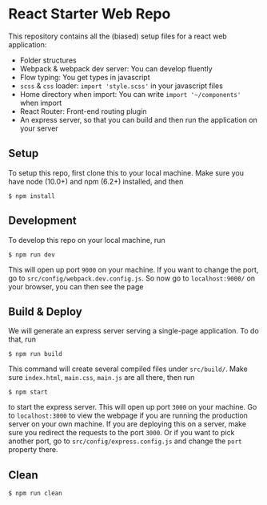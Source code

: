 # React Starter Web Repo

This repository contains all the (biased) setup files for a react web application:

- Folder structures
- Webpack & webpack dev server: You can develop fluently
- Flow typing: You get types in javascript
- `scss` & `css` loader: `import 'style.scss'` in your javascript files
- Home directory when import: You can write `import '~/components'` when import
- React Router: Front-end routing plugin
- An express server, so that you can build and then run the application on your server

## Setup

To setup this repo, first clone this to your local machine. Make sure you have node (10.0+) and npm (6.2+) installed,
and then

```
$ npm install
```

## Development

To develop this repo on your local machine, run

```
$ npm run dev
```

This will open up port `9000` on your machine. If you want to change the port, go to `src/config/webpack.dev.config.js`.
So now go to `localhost:9000/` on your browser, you can then see the page

## Build & Deploy

We will generate an express server serving a single-page application. To do that, run

```
$ npm run build
```

This command will create several compiled files under `src/build/`. Make sure `index.html`, `main.css`, `main.js` are
all there, then run

```
$ npm start
```

to start the express server. This will open up port `3000` on your machine. Go to `localhost:3000` to view the webpage
if you are running the production server on your own machine. If you are deploying this on a server, make sure you
redirect the requests to the port `3000`. Or if you want to pick another port, go to `src/config/express.config.js` and
change the `port` property there.

## Clean

```
$ npm run clean
```
